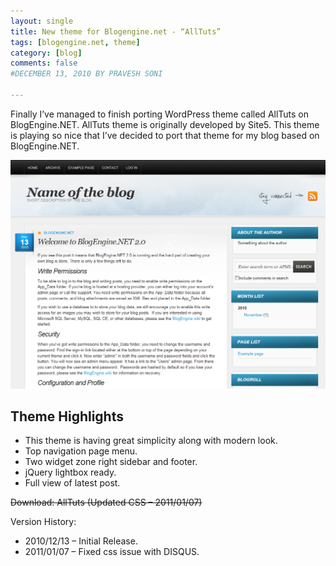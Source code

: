 ```yaml
---
layout: single
title: New theme for Blogengine.net - “AllTuts”
tags: [blogengine.net, theme]
category: [blog]
comments: false
#DECEMBER 13, 2010 BY PRAVESH SONI

---
```


Finally I’ve managed to finish porting WordPress theme called AllTuts on BlogEngine.NET. AllTuts theme is originally developed by Site5. This theme is playing so nice that I’ve decided to port that theme for my blog based on BlogEngine.NET.


![Blogengine.net Theme AllTuts](/assets/images/AllTutsFrontPage.png "Blogengine.net Theme AllTuts")

## Theme Highlights

- This theme is having great simplicity along with modern look.
- Top navigation page menu.
- Two widget zone right sidebar and footer.
- jQuery lightbox ready.
- Full view of latest post.

~~Download: AllTuts (Updated CSS – 2011/01/07)~~



Version History:

- 2010/12/13 – Initial Release.
- 2011/01/07 – Fixed css issue with DISQUS.
